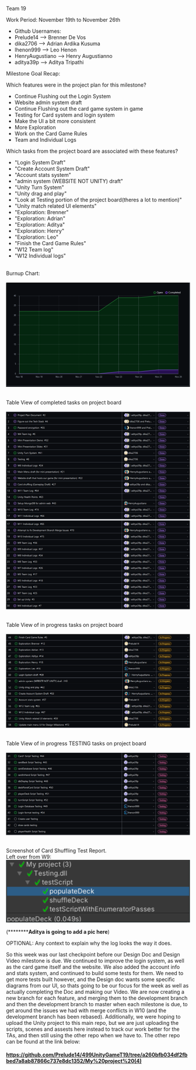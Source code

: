 Team 19

Work Period: November 19th to November 26th
<ul>
<li>Github Usernames:</li>
<li>Prelude14 --> Brenner De Vos</li>
<li>dika2706 --> Adrian Ardika Kusuma</li>
<li>lhenon999 --> Leo Henon</li>
<li>HenryAugustiano --> Henry Augustianno</li>
<li>aditya39p --> Aditya Tripathi</li>
</ul>

Milestone Goal Recap:<br>

Which features were in the project plan for this milestone?
<ul>
<li>Continue Flushing out the Login System</li>
<li>Website admin system draft</li>
<li>Continue Flushing out the card game system in game</li>
<li>Testing for Card system and login system</li>
<li>Make the UI a bit more consistent</li>
<li>More Exploration</li>
<li>Work on the Card Game Rules</li>
<li>Team and Individual Logs</li>
</ul>

Which tasks from the project board are associated with these features?
<ul>
<li>"Login System Draft"</li>
<li>"Create Account System Draft"</li>
<li>"Account stats system"</li>
<li>"admin system (WEBSITE NOT UNITY) draft"</li>
<li>"Unity Turn System"</li>
<li>"Unity drag and play"</li>
<li>"Look at Testing portion of the project board(theres a lot to mention)"</li>
<li>"Unity match related UI elements"</li>
<li>"Exploration: Brenner"</li>
<li>"Exploration: Adrian"</li>
<li>"Exploration: Aditya"</li>
<li>"Exploration: Henry"</li>
<li>"Exploration: Leo"</li>
<li>"Finish the Card Game Rules"</li>
<li>"W12 Team log"</li>
<li>"W12 Individual logs"</li>
</ul>

<br>Burnup Chart:<br><br>
<img src = "log_imgs/burnUpNOV26.PNG"/>

<br>Table View of completed tasks on project board<br><br>
<img src = "log_imgs/compTasksNOV26_P1-17.PNG"/>
<img src = "log_imgs/compTasksNOV26_P2-17-30.PNG"/>

<br>Table View of in progress tasks on project board<br><br>
<img src = "log_imgs/inProgTasksNOV26.PNG"/>

<br>Table View of in progress TESTING tasks on project board<br><br>
<img src = "log_imgs/inProgTESTING_NOV26.PNG"/>

<br>Screenshot of Card Shuffling Test Report.<br>Left over from W9:<br>
<img src = "log_imgs/testingProofNOV5.PNG"/>

(********************************Aditya is going to add a pic here************************)

OPTIONAL: Any context to explain why the log looks the way it does.
<br><p>So this week was our last checkpoint before our Design Doc and Design Video milestone is due. We continued to improve the login system, as well as the card game itself and the website. 
We also added the account info and stats system, and continued to build some tests for them. We need to get more tests built however, and the Design doc wants some specific diagrams from our UI, so thats going
to be our focus for the week as well as actually completing the Doc and making our Video. We are now creating a new branch for each feature, and merging them to the development branch and then the development 
branch to master when each milestone is due, to get around the issues we had with merge conflicts in W10 (and the development branch has been rebased). Additionally, we were hoping to upload the Unity project
to this main repo, but we are just uploading the scripts, scenes and assests here instead to track our work better for the TAs, and then still using the other repo when we have to. 
The other repo can be found at the link below:</p>
#### https://github.com/Prelude14/499UnityGameT19/tree/a260bfb034df2fbbed7a8ab87866c737e8dc1352/My%20project%20(4)
